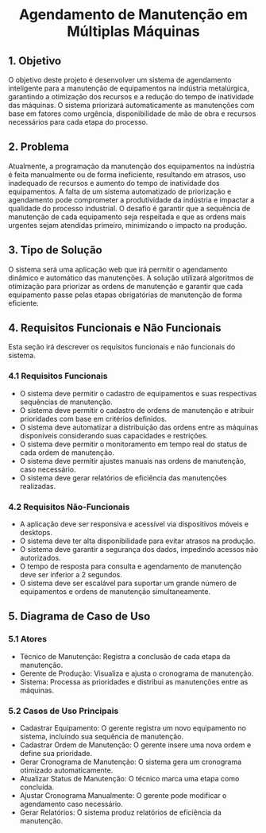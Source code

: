 <h1><center>Agendamento de Manutenção em Múltiplas Máquinas<center></h1>
<section>
    <h2>1. Objetivo</h2>
    <p>O objetivo deste projeto é desenvolver um sistema de agendamento inteligente para a manutenção de equipamentos na indústria metalúrgica, garantindo a otimização dos recursos e a redução do tempo de inatividade das máquinas. O sistema priorizará automaticamente as manutenções com base em fatores como urgência, disponibilidade de mão de obra e recursos necessários para cada etapa do processo.</p>
</section>

<section>
    <h2>2. Problema</h2>
    <p>Atualmente, a programação da manutenção dos equipamentos na indústria é feita manualmente ou de forma ineficiente, resultando em atrasos, uso inadequado de recursos e aumento do tempo de inatividade dos equipamentos. A falta de um sistema automatizado de priorização e agendamento pode comprometer a produtividade da indústria e impactar a qualidade do processo industrial. O desafio é garantir que a sequência de manutenção de cada equipamento seja respeitada e que as ordens mais urgentes sejam atendidas primeiro, minimizando o impacto na produção.</p>
</section>

<section>
    <h2>3. Tipo de Solução</h2>
    <p>O sistema será uma aplicação web que irá permitir o agendamento dinâmico e automático das manutenções. A solução utilizará algoritmos de otimização para priorizar as ordens de manutenção e garantir que cada equipamento passe pelas etapas obrigatórias de manutenção de forma eficiente.</p>
</section>


<section>
    <h2>4. Requisitos Funcionais e Não Funcionais</h2>
    <p>Esta seção irá descrever os requisitos funcionais e não funcionais do sistema.</p>
    <section>
    <h3>4.1 Requisitos Funcionais</h3>
        <ul>
            <li>O sistema deve permitir o cadastro de equipamentos e suas respectivas sequências de manutenção.</li>
            <li>O sistema deve permitir o cadastro de ordens de manutenção e atribuir prioridades com base em critérios definidos.</li>
            <li>O sistema deve automatizar a distribuição das ordens entre as máquinas disponíveis considerando suas capacidades e restrições.</li>
            <li>O sistema deve permitir o monitoramento em tempo real do status de cada ordem de manutenção.</li>
            <li>O sistema deve permitir ajustes manuais nas ordens de manutenção, caso necessário.</li>
            <li>O sistema deve gerar relatórios de eficiência das manutenções realizadas.</li>
        </ul>
    </section>
    <section>
    <h3>4.2 Requisitos Não-Funcionais</h3>
        <ul>
            <li>A aplicação deve ser responsiva e acessível via dispositivos móveis e desktops.</li>
            <li>O sistema deve ter alta disponibilidade para evitar atrasos na produção.</li>
            <li>O sistema deve garantir a segurança dos dados, impedindo acessos não autorizados.</li>
            <li>O tempo de resposta para consulta e agendamento de manutenção deve ser inferior a 2 segundos.</li>
            <li>O sistema deve ser escalável para suportar um grande número de equipamentos e ordens de manutenção simultaneamente.</li>
        </ul>
    </section>
</section>

<section>
<h2>5. Diagrama de Caso de Uso</h2>
</section>
    <h3>5.1 Atores</h3>
        <ul>
            <li>Técnico de Manutenção: Registra a conclusão de cada etapa da manutenção.</li>
            <li>Gerente de Produção: Visualiza e ajusta o cronograma de manutenção.</li>
            <li>Sistema: Processa as prioridades e distribui as manutenções entre as máquinas.</li>
        </ul>
    <h3>5.2 Casos de Uso Principais</h3>
        <ul>
            <li>Cadastrar Equipamento: O gerente registra um novo equipamento no sistema, incluindo sua sequência de manutenção.</li>
            <li>Cadastrar Ordem de Manutenção: O gerente insere uma nova ordem e define sua prioridade.</li>
            <li>Gerar Cronograma de Manutenção: O sistema gera um cronograma otimizado automaticamente.</li>
            <li>Atualizar Status de Manutenção: O técnico marca uma etapa como concluída.</li>
            <li>Ajustar Cronograma Manualmente: O gerente pode modificar o agendamento caso necessário.</li>
            <li>Gerar Relatórios: O sistema produz relatórios de eficiência da manutenção.</li>
        </ul>














